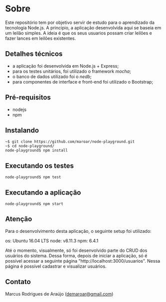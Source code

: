 
# Sobre

Este repositório tem por objetivo servir de estudo para o aprendizado da tecnologia Node.js. A principio, a aplicação desenvolvida aqui se baseia em um leilão simples. A ideia é que os seus usuarios possam criar leilões e fazer lances em leilões existentes.

## Detalhes técnicos 

* a aplicação foi desenvolvida em Node.js + Express;
* para os testes unitários, foi utilizado o framework *mocha*;
* o banco de dados utilizado foi o *nedb*;
* para componentes de interface e front-end foi utilizado o Bootstrap;

##  Pré-requisitos

* nodejs
* npm

## Instalando 

    ~$ git clone https://github.com/maroar/node-playground.git
    ~$ cd node-playground/ 
    node-playground$ npm install

## Executando os testes

    node-playground$ npm test
    
## Executando a aplicação

    node-playground$ npm start

## Atenção

Para o desenvolvimento desta aplicação, o seguinte setup foi utilizado:

os: Ubuntu 16.04 LTS
node: v8.11.3
npm: 6.4.1

Até o momento, visualmente, só foi desenvolvido parte do CRUD dos usuários do sistema. Dessa forma, depois de iniciar a aplicação, só é possível acessar a seguinte página "http://localhost:3000/usuarios". Nessa página é possível cadastrar e visualizar usuários.

## Contato

Marcus Rodrigues de Araújo (demaroar@gmail.com)

